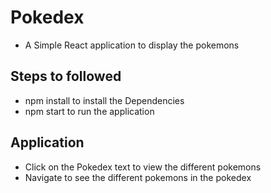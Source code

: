 #  Pokedex
* A Simple React application to display the pokemons
## Steps to followed 
* npm install to install the Dependencies
* npm start to run the application
## Application
* Click on the Pokedex text to view the different pokemons
* Navigate to see the different pokemons in the pokedex
